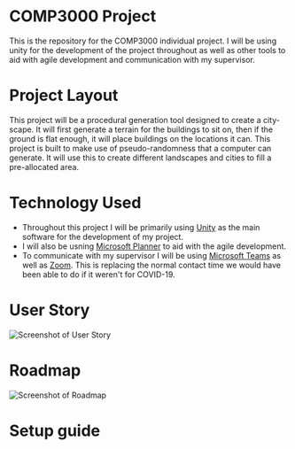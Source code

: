 # COMP3000 Project
This is the repository for the COMP3000 individual project. I will be using unity for the development of the project throughout as well as other tools to aid with agile development and communication with my supervisor.


# Project Layout
This project will be a procedural generation tool designed to create a city-scape. It will first generate a terrain for the buildings to sit on, then if the ground is flat enough, it will place buildings on the locations it can. This project is built to make use of pseudo-randomness that a computer can generate. It will use this to create different landscapes and cities to fill a pre-allocated area.


# Technology Used
- Throughout this project I will be primarily using [Unity](https://unity.com/) as the main software for the development of my project.
- I will also be usning [Microsoft Planner](https://tasks.office.com/) to aid with the agile development.
- To communicate with my supervisor I will be using [Microsoft Teams](https://www.microsoft.com/en-gb/microsoft-365/microsoft-teams/group-chat-software) as well as [Zoom](https://zoom.us/). This is replacing the normal contact time we would have been able to do if it weren't for COVID-19.


# User Story
![Screenshot of User Story](https://i.gyazo.com/2b81936cecfd556adcc66587dd9e4f6a.png)

# Roadmap
![Screenshot of Roadmap](https://i.gyazo.com/4de91fb7dda097d3c39dce0eb0a84fae.png)

# Setup guide
